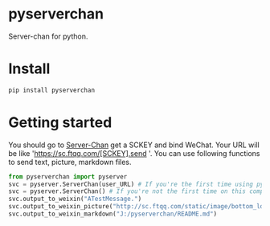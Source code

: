 # pyserverchan
Server-chan for python.

# Install
```Python
pip install pyserverchan
```

# Getting started
You should go to [Server-Chan](http://sc.ftqq.com/3.version) get a SCKEY and bind WeChat. Your URL will be like 'https://sc.ftqq.com/[SCKEY].send '. You can use following functions to send text, picture, markdown files.
```Python
from pyserverchan import pyserver
svc = pyserver.ServerChan(user_URL) # If you're the first time using pyserverchan on this computer
svc = pyserver.ServerChan() # If you're not the first time on this computer
svc.output_to_weixin("ATestMessage.")
svc.output_to_weixin_picture("http://sc.ftqq.com/static/image/bottom_logo.png")
svc.output_to_weixin_markdown("J:/pyserverchan/README.md")
```
